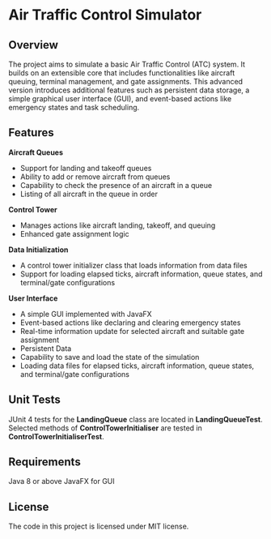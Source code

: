 # Air Traffic Control Simulator
## Overview
The project aims to simulate a basic Air Traffic Control (ATC) system. It builds on an extensible core that includes functionalities like aircraft queuing, terminal management, and gate assignments. This advanced version introduces additional features such as persistent data storage, a simple graphical user interface (GUI), and event-based actions like emergency states and task scheduling.

##  Features
**Aircraft Queues**
- Support for landing and takeoff queues
- Ability to add or remove aircraft from queues
- Capability to check the presence of an aircraft in a queue
- Listing of all aircraft in the queue in order

**Control Tower**
- Manages actions like aircraft landing, takeoff, and queuing
- Enhanced gate assignment logic

**Data Initialization**
- A control tower initializer class that loads information from data files
- Support for loading elapsed ticks, aircraft information, queue states, and terminal/gate configurations

**User Interface**
- A simple GUI implemented with JavaFX
- Event-based actions like declaring and clearing emergency states
- Real-time information update for selected aircraft and suitable gate assignment
- Persistent Data
- Capability to save and load the state of the simulation
- Loading data files for elapsed ticks, aircraft information, queue states, and terminal/gate configurations

##  Unit Tests
JUnit 4 tests for the **LandingQueue** class are located in **LandingQueueTest**.
Selected methods of **ControlTowerInitialiser** are tested in **ControlTowerInitialiserTest**.

##  Requirements
Java 8 or above
JavaFX for GUI

##  License
The code in this project is licensed under MIT license.
